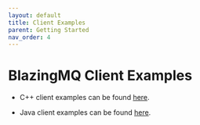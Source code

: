 ```yaml
---
layout: default
title: Client Examples
parent: Getting Started
nav_order: 4
---
```


# BlazingMQ Client Examples

- C++ client examples can be found
[here](https://github.com/bloomberg/blazingmq/tree/main/src/tutorials).

- Java client examples can be found
[here](https://github.com/bloomberg/blazingmq-sdk-java/tree/main/bmq-examples/src/main/java/com/bloomberg/bmq/examples).
